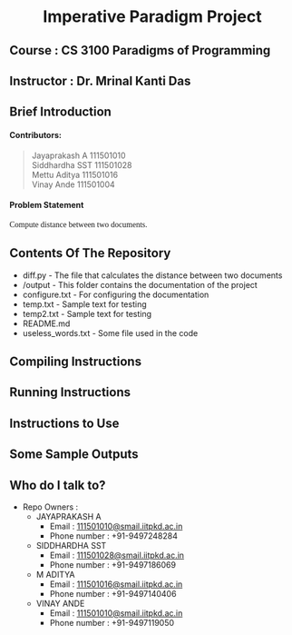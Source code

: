 # <center>Imperative Paradigm Project </center>
## Course : CS 3100 Paradigms of Programming

## Instructor : Dr. Mrinal Kanti Das
## Brief Introduction
#### Contributors: 
> Jayaprakash A     111501010  
> Siddhardha SST    111501028  
> Mettu Aditya      111501016  
> Vinay Ande        111501004  

#### Problem Statement
<span style="font-family: Calibri; font-size: 1em;">Compute distance between two documents.</span>

## Contents Of The Repository
* diff.py - The file that calculates the distance between two documents
* /output  - This folder contains the documentation of the project
* configure.txt - For configuring the documentation
* temp.txt - Sample text for testing
* temp2.txt - Sample text for testing
* README.md 
* useless_words.txt - Some file used in the code

## Compiling Instructions

## Running Instructions

## Instructions to Use

## Some Sample Outputs


## Who do I talk to?

* Repo Owners : 
	- JAYAPRAKASH A
    	- Email : 111501010@smail.iitpkd.ac.in
    	- Phone number : +91-9497248284
	- SIDDHARDHA SST
    	- Email : 111501028@smail.iitpkd.ac.in
    	- Phone number : +91-9497186069
	- M ADITYA
    	- Email : 111501016@smail.iitpkd.ac.in
    	- Phone number : +91-9497140406
	- VINAY ANDE
    	- Email : 111501010@smail.iitpkd.ac.in
    	- Phone number : +91-9497119050
